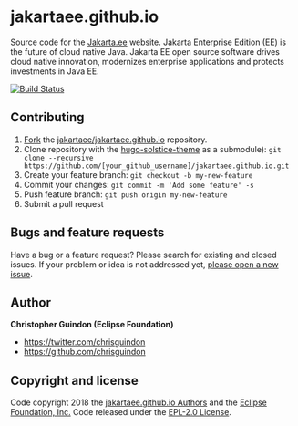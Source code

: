 # jakartaee.github.io

Source code for the [Jakarta.ee](https://jakarta.ee) website. Jakarta Enterprise Edition (EE) is the future of cloud native Java. Jakarta EE open source software drives cloud native innovation, modernizes enterprise applications and protects investments in Java EE.

[![Build Status](https://travis-ci.org/jakartaee/jakartaee.github.io.svg?branch=src)](https://travis-ci.org/jakartaee/jakartaee.github.io)

## Contributing

1. [Fork](https://help.github.com/articles/fork-a-repo/) the [jakartaee/jakartaee.github.io](https://github.com/jakartaee/jakartaee.github.io) repository. 
2. Clone repository with the [hugo-solstice-theme](https://github.com/EclipseFdn/hugo-solstice-theme) as a submodule): `git clone --recursive https://github.com/[your_github_username]/jakartaee.github.io.git`
3. Create your feature branch: `git checkout -b my-new-feature`
4. Commit your changes: `git commit -m 'Add some feature' -s`
5. Push feature branch: `git push origin my-new-feature`
6. Submit a pull request

## Bugs and feature requests

Have a bug or a feature request? Please search for existing and closed issues. If your problem or idea is not addressed yet, [please open a new issue](https://github.com/jakartaee/jakartaee.github.io/issues/new).

## Author

**Christopher Guindon (Eclipse Foundation)**

- <https://twitter.com/chrisguindon>
- <https://github.com/chrisguindon>

## Copyright and license

Code copyright 2018 the [jakartaee.github.io Authors](https://github.com/jakartaee/jakartaee.github.io/graphs/contributors) and the [Eclipse Foundation, Inc.](https://www.eclipse.org) Code released under the [EPL-2.0 License](https://github.com/jakartaee/jakartaee.github.io/blob/src/LICENSE). 